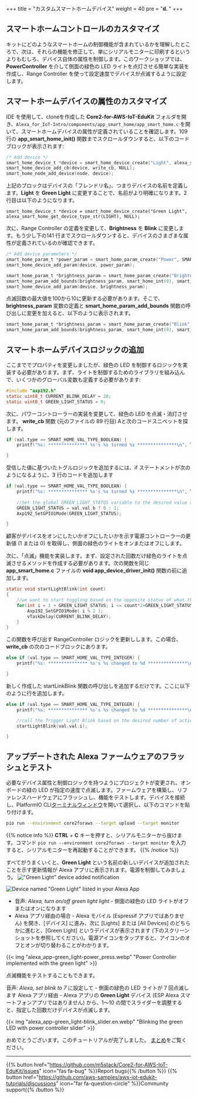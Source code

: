 +++
title = "カスタムスマートホームデバイス"
weight = 40
pre = "<b>d. </b>"
+++

## スマートホームコントロールのカスタマイズ
キットにどのようなスマートホームの制御機能が含まれているかを理解したところで、次は、それらの機能を修正して、単にシリアルモニターに印刷するというよりもむしろ、デバイス自体の属性を制御します。このワークショップでは、**PowerController** を介して側面の緑色の LED ライトを点灯させる簡単な実装を作成し、Range Controller を使って設定速度でデバイスが点滅するように設定します。

## スマートホームデバイスの属性のカスタマイズ
IDE を使用して、cloneを作成した **Core2-for-AWS-IoT-EduKit** フォルダを開き、`Alexa_for_IoT-Intro/components/app_smart_home/app_smart_home.c` を開いて、スマートホームデバイスの属性が定義されていることを確認します。109 行の **app_smart_home_init()** 関数までスクロールダウンすると、以下のコードブロックが表示されます:
```c
/* Add device */
smart_home_device_t *device = smart_home_device_create("Light", alexa_smart_home_get_device_type_str(LIGHT), NULL);
smart_home_device_add_cb(device, write_cb, NULL);
smart_home_node_add_device(node, device);
```

上記のブロックはデバイスの「フレンドリ名」、つまりデバイスの名前を定義します。**Light** を **Green Light** に変更することで、名前がより明確になります。2 行目は以下のようになります。

`smart_home_device_t *device = smart_home_device_create("Green Light", alexa_smart_home_get_device_type_str(LIGHT), NULL);`

次に、Range Controller の定義を変更して、**Brightness** を **Blink** に変更します。もう少し下の141 行までスクロールダウンすると、デバイスのさまざまな属性が定義されているのが確認できます。
```c
/* Add device parameters */
smart_home_param_t *power_param = smart_home_param_create("Power", SMART_HOME_PARAM_POWER, smart_home_bool(true), SMART_HOME_PROP_FLAG_READ | SMART_HOME_PROP_FLAG_WRITE | SMART_HOME_PROP_FLAG_PERSIST);
smart_home_device_add_param(device, power_param);

smart_home_param_t *brightness_param = smart_home_param_create("Brightness", SMART_HOME_PARAM_RANGE, smart_home_int(100), SMART_HOME_PROP_FLAG_READ | SMART_HOME_PROP_FLAG_WRITE | SMART_HOME_PROP_FLAG_PERSIST);
smart_home_param_add_bounds(brightness_param, smart_home_int(0), smart_home_int(100), smart_home_int(1));
smart_home_device_add_param(device, brightness_param);
```

点滅回数の最大値を100から10に更新する必要があります。そこで、**brightness_param** 変数の定義と **smart_home_param_add_bounds** 関数の呼び出しに変更を加えると、以下のように表示されます。
```c
smart_home_param_t *brightness_param = smart_home_param_create("Blink", SMART_HOME_PARAM_RANGE, smart_home_int(10), SMART_HOME_PROP_FLAG_READ | SMART_HOME_PROP_FLAG_WRITE | SMART_HOME_PROP_FLAG_PERSIST);
smart_home_param_add_bounds(brightness_param, smart_home_int(0), smart_home_int(10), smart_home_int(1));
```

## スマートホームデバイスロジックの追加

ここまででプロパティを変更しましたが、緑色の LED を制御するロジックを実装する必要があります。まず、ライトを制御するためのライブラリを組み込んで、いくつかのグローバル変数も定義する必要があります:
```c
#include "axp192.h"
static uint8_t CURRENT_BLINK_DELAY = 20;
static uint8_t GREEN_LIGHT_STATUS = 0;
```

次に、パワーコントローラーの実装を変更して、緑色の LED を点滅・消灯させます。 **write_cb** 関数 (元のファイルの 89 行目) Aと次のコードスニペットを探します。
```c
if (val.type == SMART_HOME_VAL_TYPE_BOOLEAN) {
    printf("%s: *************** %s's %s turned %s ***************\n", TAG, device_name, param_name, val.val.b ? "ON" : "OFF");

}
```

受信した値に基づいたトグルロジックを追加するには、if ステートメントが次のようになるように、3 行のコードを追加します
```c
if (val.type == SMART_HOME_VAL_TYPE_BOOLEAN) {
    printf("%s: *************** %s's %s turned %s ***************\n", TAG, device_name, param_name, val.val.b ? "ON" : "OFF");
    
    //Set the global GREEN_LIGHT_STATUS variable to the desired value and set the GPIO1 value the right setting (on/off)
    GREEN_LIGHT_STATUS = val.val.b ? 0 : 1;
    Axp192_SetGPIO1Mode(GREEN_LIGHT_STATUS);

}
```

顧客がデバイスをオンにしたいかオフにしたいかを示す電源コントローラーの更新値 (1 または 0) を取得し、側面の緑色のライトをオンまたはオフにします。

次に、「点滅」機能を実装します。まず、設定された回数だけ緑色のライトを点滅させるメソッドを作成する必要があります。次の関数を同じ **app_smart_home.c** ファイルの **void app_device_driver_init()** 関数の前に追加します。
```c
static void startLightBlink(int count)
{    
    //we want to start toggling based on the opposite status of what the light currently is
    for(int i = 1 + GREEN_LIGHT_STATUS; i <= count*2+GREEN_LIGHT_STATUS ; i++) {               
        Axp192_SetGPIO1Mode( i % 2 );
        vTaskDelay(CURRENT_BLINK_DELAY);
    }
}
```

この関数を呼び出す RangeController ロジックを更新しします。この場合、**write_cb** の次のコードブロックにあります。
```c
else if (val.type == SMART_HOME_VAL_TYPE_INTEGER) {
    printf("%s: *************** %s's %s changed to %d ***************\n", TAG, device_name, param_name, val.val.i);

}
```
新しく作成した startLinkBlink 関数の呼び出しを追加するだけです。ここに以下のように行を追加します。
```c
else if (val.type == SMART_HOME_VAL_TYPE_INTEGER) {
    printf("%s: *************** %s's %s changed to %d ***************\n", TAG, device_name, param_name, val.val.i);

    //call the Trigger Light Blink based on the desired number of actions
    startLightBlink(val.val.i);        

}
```

## アップデートされた Alexa ファームウェアのフラッシュとテスト
必要なデバイス属性と制御ロジックを持つようにプロジェクトが変更され、オンボードの緑の LED が指定の速度で点滅します。ファームウェアを構築し、リファレンスハードウェアにフラッシュし、機能をテストします。デバイスを接続し、PlatformIO CLI[ターミナルウィンドウ](/jp/blinky-hello-world/prerequisites.html#platformio)を開いて選択し、以下のコマンドを貼り付けます。
```bash
pio run --environment core2foraws --target upload --target monitor
```
{{% notice info %}}
**CTRL** + **C** キーを押すと、シリアルモニターから抜けます。コマンド `pio run --environment core2foraws --target monitor` を入力すると、シリアルモニターを再起動することができます。
{{% /notice %}}

すべてがうまくいくと、**Green Light** という名前の新しいデバイスが追加されたことを示す更新情報が Alexa アプリに表示されます。電源を制御してみましょう。
!["Green Light" device added notification](custom-smart-home-device/alexa_app-green_light-found.en.jpg?height=500px&classes=shadow)

![Device named "Green Light" listed in your Alexa App](custom-smart-home-device/AlexaApp-GreenLight.png?height=500px&classes=shadow)

* 音声: _Alexa, turn on/off green light light_  - 側面の緑色の LED ライトがオフまたはオンになります
* Alexa アプリ経由の場合 - Alexa モバイル (Espressif アプリではありません) を開き、[デバイス] に進み、次に [Lights] または [All Devices] のどちらかに進むと、[Green Light] というデバイスが表示されます (下のスクリーンショットを参照してください)。電源アイコンをタップすると、アイコンのオフとオンが切り替わることがわかります。

{{< img "alexa_app-green_light-power_press.webp" "Power Controller implemented with the green light" >}}

点滅機能をテストすることもできます。

音声: _Alexa, set blink to 7_ に設定して - 側面の緑色の LED ライトが 7 回点滅します
Alexa アプリ経由 - Alexa アプリの **Green Light** デバイス (ESP Alexa スマートフォンアプリではありません) から、1～10 の間でスライダーを調整すると、指定した回数だけデバイスが点滅します。

{{< img "alexa_app-green_light-blink_slider.en.webp" "Blinking the green LED with power controller slider" >}}

おめでとうございます。このチュートリアルが完了しました。 [まとめ](/jp/intro-to-alexa-for-iot/conclusion.html)をご覧ください。

---
{{% button href="https://github.com/m5stack/Core2-for-AWS-IoT-EduKit/issues" icon="fas fa-bug" %}}Report bugs{{% /button %}} {{% button href="https://github.com/aws-samples/aws-iot-edukit-tutorials/discussions" icon="far fa-question-circle" %}}Community support{{% /button %}}